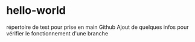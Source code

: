 # hello-world
répertoire de test pour prise en main Github
Ajout de quelques infos pour vérifier le fonctionnement d'une branche
